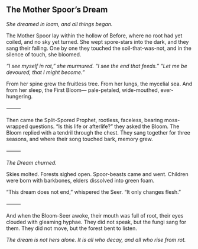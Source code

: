 ## The Mother Spoor’s Dream

*She dreamed in loam, and all things began.*

The Mother Spoor lay within the hollow of Before,
where no root had yet coiled, and no sky yet turned.
She wept spore-stars into the dark, and they sang their falling.
One by one they touched the soil-that-was-not,
and in the silence of touch, she bloomed.

*“I see myself in rot,” she murmured.*
*“I see the end that feeds.”*
*“Let me be devoured, that I might become.”*

From her spine grew the fruitless tree.
From her lungs, the mycelial sea.
And from her sleep, the First Bloom—
pale-petaled, wide-mouthed, ever-hungering.

⸻

Then came the Split-Spored Prophet,
rootless, faceless, bearing moss-wrapped questions.
“Is this life or afterlife?” they asked the Bloom.
The Bloom replied with a tendril through the chest.
They sang together for three seasons,
and where their song touched bark, memory grew.

⸻

*The Dream churned.*

Skies molted. Forests sighed open.
Spoor-beasts came and went.
Children were born with barkbones,
elders dissolved into green foam.

“This dream does not end,” whispered the Seer.
“It only changes flesh.”

⸻

And when the Bloom-Seer awoke,
their mouth was full of root,
their eyes clouded with gleaming hyphae.
They did not speak, but the fungi sang for them.
They did not move, but the forest bent to listen.

*The dream is not hers alone.*
*It is all who decay, and all who rise from rot.*
